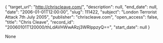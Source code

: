 {
  "target_url": "http://chriscleave.com/", 
  "description": null, 
  "end_date": null, 
  "date": "2006-01-01T12:00:00", 
  "slug": 111422, 
  "subject": "London Terrorist Attack 7th July 2005", 
  "publisher": "chriscleave.com", 
  "open_access": false, 
  "title": "Chris Cleave", 
  "record_id": "20060101T120000/thLdAVHWwARzj3WRIppzyQ==", 
  "start_date": null
}

None